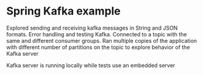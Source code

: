 # Spring Kafka example

Explored sending and receiving kafka messages in String and JSON formats. Error handling and testing Kafka. Connected to
a topic with the same and different consumer groups. Ran multiple copies of the application with different 
number of partitions on the topic to explore behavior of the Kafka server

Kafka server is running locally while tests use an embedded server